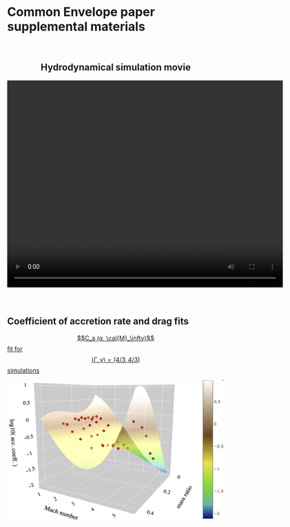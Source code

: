 # Common Envelope paper supplemental materials
<br>
<center>
<h2>
Hydrodynamical simulation movie
</h2>
<video width="640" height="480" controls>
<source src="hydro_sim_q0pt1_erho0pt47_movie.mp4" type="video/mp4">
</video>
</center>
<br>
<br>

<h2>
Coefficient of accretion rate and drag fits
</h2>

<a href="logmdot3_fit_to_runs_g43_nolfs.html">$$C_a (q, \cal{M}_\infty)$$ fit for $$(\Gamma, \gamma) = (4/3, 4/3)$$ simulations</a>
<br>
<center>
<a href="logmdot3_fit_to_runs_g43_nolfs.html"><img src="logmdot_order3_g43.jpg" alt="C_a g43" class="inline"/>
<br>
<br>

